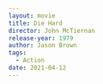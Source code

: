 ```yaml
---
layout: movie
title: Die Hard
director: John McTiernan
release-year: 1979
author: Jason Brown
tags:
  - Action
date: 2021-04-12
---
```

